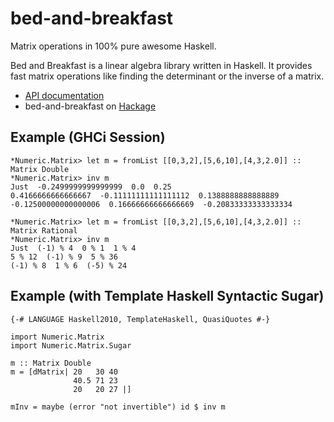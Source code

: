 bed-and-breakfast
=================

Matrix operations in 100% pure awesome Haskell.

Bed and Breakfast is a linear algebra library written in Haskell.
It provides fast matrix operations like finding the determinant
or the inverse of a matrix.

- [API documentation](https://hackage.haskell.org/package/bed-and-breakfast-0.4.1/docs/Numeric-Matrix.html)
- bed-and-breakfast on [Hackage](https://hackage.haskell.org/package/bed-and-breakfast)

Example (GHCi Session)
-----------------------

    *Numeric.Matrix> let m = fromList [[0,3,2],[5,6,10],[4,3,2.0]] :: Matrix Double
    *Numeric.Matrix> inv m
    Just  -0.2499999999999999  0.0  0.25
    0.4166666666666667  -0.11111111111111112  0.1388888888888889
    -0.12500000000000006  0.16666666666666669  -0.20833333333333334

    *Numeric.Matrix> let m = fromList [[0,3,2],[5,6,10],[4,3,2.0]] :: Matrix Rational
    *Numeric.Matrix> inv m
    Just  (-1) % 4  0 % 1  1 % 4
    5 % 12  (-1) % 9  5 % 36
    (-1) % 8  1 % 6  (-5) % 24
    
Example (with Template Haskell Syntactic Sugar)
------------------------------------------------

    {-# LANGUAGE Haskell2010, TemplateHaskell, QuasiQuotes #-}
    
    import Numeric.Matrix
    import Numeric.Matrix.Sugar
    
    m :: Matrix Double
    m = [dMatrix| 20   30 40
                  40.5 71 23
                  20   20 27 |]

    mInv = maybe (error "not invertible") id $ inv m

